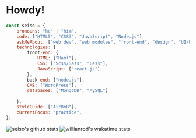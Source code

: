 # Howdy!

```javascript
const seiso = {
    pronouns: "he" | "him",
    code: ["HTML5", "CSS3", "JavaScript", "Node.js"],
    askMeAbout: ["web dev", "web modules", "front-end", "design", "UI/UX", "music art"],
    technologies: {
        front-end: {
            HTML: ["Haml"],
            CSS: ["Scss/Sass", "Less"],
            JavaScript: ["react.js"],
        },
        back-end: ["node.js"],
        CMS: ["WordPress"],
        databases: ["MongoDB", "MySQL"]
        
    },
    styleGuide: ["AirBnB"],
    currentFocus: "practice",
};
```

![seiso's github stats](https://github-readme-stats.vercel.app/api?username=sei-so&theme=tokyonight&show_icons=true&include_all_commits=true)
![willianrod's wakatime stats](https://github-readme-stats.vercel.app/api/wakatime?username=7551bcda-afba-408f-9f65-126678b381cd&theme=tokyonight)
